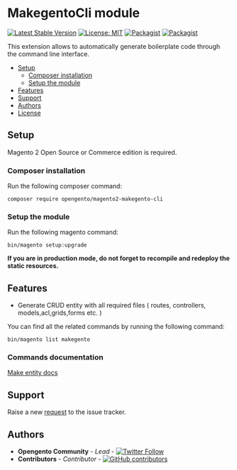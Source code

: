 # MakegentoCli module

[![Latest Stable Version](https://img.shields.io/packagist/v/opengento/module-makegento-cli.svg?style=flat-square)](https://packagist.org/packages/opengento/module-makegento-cli)
[![License: MIT](https://img.shields.io/github/license/opengento/magento2-makegento-cli.svg?style=flat-square)](./LICENSE)
[![Packagist](https://img.shields.io/packagist/dt/opengento/module-makegento-cli.svg?style=flat-square)](https://packagist.org/packages/opengento/module-makegento-cli/stats)
[![Packagist](https://img.shields.io/packagist/dm/opengento/module-makegento-cli.svg?style=flat-square)](https://packagist.org/packages/opengento/module-makegento-cli/stats)

This extension allows to automatically generate boilerplate code through the command line interface.

- [Setup](#setup)
    - [Composer installation](#composer-installation)
    - [Setup the module](#setup-the-module)
- [Features](#features)
- [Support](#support)
- [Authors](#authors)
- [License](#license)

## Setup

Magento 2 Open Source or Commerce edition is required.

### Composer installation

Run the following composer command:

```
composer require opengento/magento2-makegento-cli
```

### Setup the module

Run the following magento command:

```
bin/magento setup:upgrade
```

**If you are in production mode, do not forget to recompile and redeploy the static resources.**

## Features

- Generate CRUD entity with all required files ( routes, controllers, models,acl,grids,forms etc. )

You can find all the related commands by running the following command:

```
bin/magento list makegento
```

### Commands documentation
[Make entity docs](docs/make-entity.md)

## Support

Raise a new [request](https://github.com/opengento/magento2-makegento-cli/issues) to the issue tracker.

## Authors

- **Opengento Community** - *Lead* - [![Twitter Follow](https://img.shields.io/twitter/follow/opengento.svg?style=social)](https://twitter.com/opengento)
- **Contributors** - *Contributor* - [![GitHub contributors](https://img.shields.io/github/contributors/opengento/magento2-makegento-cli.svg?style=flat-square)](https://github.com/opengento/magento2-makegento-cli/graphs/contributors)




